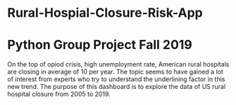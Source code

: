 # Rural-Hospial-Closure-Risk-App
# Python Group Project Fall 2019 
On the top of opiod crisis, high unemployment rate, American rural hospitals are closing in average of 10 per year. The topic seems to have gained a lot of interest from experts who try to understand the underlining factor in this new trend. The purpose of this dashboard is to explore the data of US rural hospital closure from 2005 to 2019.
